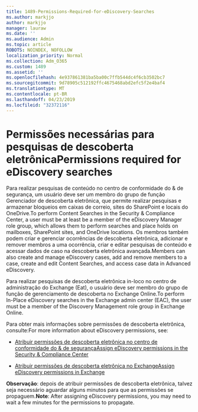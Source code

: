 ```yaml
---
title: 1489-Permissions-Required-for-eDiscovery-Searches
ms.author: markjjo
author: markjjo
manager: lauraw
ms.date: ''
ms.audience: Admin
ms.topic: article
ROBOTS: NOINDEX, NOFOLLOW
localization_priority: Normal
ms.collection: Adm_O365
ms.custom: 1489
ms.assetid: ''
ms.openlocfilehash: 4e937861381ba5ba00c7ffb544dc4f6cb3502bc7
ms.sourcegitcommit: 9d78905c512192ffc4675468abd2efc5f2e4baf4
ms.translationtype: MT
ms.contentlocale: pt-BR
ms.lasthandoff: 04/23/2019
ms.locfileid: "32372116"
---
```

# <a name="permissions-required-for-ediscovery-searches"></a><span data-ttu-id="00ec2-102">Permissões necessárias para pesquisas de descoberta eletrônica</span><span class="sxs-lookup"><span data-stu-id="00ec2-102">Permissions required for eDiscovery searches</span></span>

<span data-ttu-id="00ec2-103">Para realizar pesquisas de conteúdo no centro de conformidade do & de segurança, um usuário deve ser um membro do grupo de função Gerenciador de descoberta eletrônica, que permite realizar pesquisas e armazenar bloqueios em caixas de correio, sites do SharePoint e locais do OneDrive.</span><span class="sxs-lookup"><span data-stu-id="00ec2-103">To perform Content Searches in the Security & Compliance Center, a user must be at least be a member of the eDiscovery Manager role group, which allows them to perform searches and place holds on mailboxes, SharePoint sites, and OneDrive locations.</span></span> <span data-ttu-id="00ec2-104">Os membros também podem criar e gerenciar ocorrências de descoberta eletrônica, adicionar e remover membros a uma ocorrência, criar e editar pesquisas de conteúdo e acessar dados de caso na descoberta eletrônica avançada.</span><span class="sxs-lookup"><span data-stu-id="00ec2-104">Members can also create and manage eDiscovery cases, add and remove members to a case, create and edit Content Searches, and access case data in Advanced eDiscovery.</span></span>

<span data-ttu-id="00ec2-105">Para realizar pesquisas de descoberta eletrônica in-loco no centro de administração do Exchange (Eat), o usuário deve ser membro do grupo de função de gerenciamento de descoberta no Exchange Online.</span><span class="sxs-lookup"><span data-stu-id="00ec2-105">To perform In-Place eDiscovery searches in the Exchange admin center (EAC), the user must be a member of the Discovery Management role group in Exchange Online.</span></span>

<span data-ttu-id="00ec2-106">Para obter mais informações sobre permissões de descoberta eletrônica, consulte:</span><span class="sxs-lookup"><span data-stu-id="00ec2-106">For more information about eDiscovery permissions, see:</span></span> 

- [<span data-ttu-id="00ec2-107">Atribuir permissões de descoberta eletrônica no centro de conformidade do & de segurança</span><span class="sxs-lookup"><span data-stu-id="00ec2-107">Assign eDiscovery permissions in the Security & Compliance Center</span></span>](https://docs.microsoft.com/office365/securitycompliance/assign-ediscovery-permissions)

- [<span data-ttu-id="00ec2-108">Atribuir permissões de descoberta eletrônica no Exchange</span><span class="sxs-lookup"><span data-stu-id="00ec2-108">Assign eDiscovery permissions in Exchange</span></span>](https://docs.microsoft.com/exchange/security-and-compliance/in-place-ediscovery/assign-ediscovery-permissions)

<span data-ttu-id="00ec2-109">**Observação**: depois de atribuir permissões de descoberta eletrônica, talvez seja necessário aguardar alguns minutos para que as permissões se propaguem.</span><span class="sxs-lookup"><span data-stu-id="00ec2-109">**Note**: After assigning eDiscovery permissions, you may need to wait a few minutes for the permissions to propagate.</span></span>
